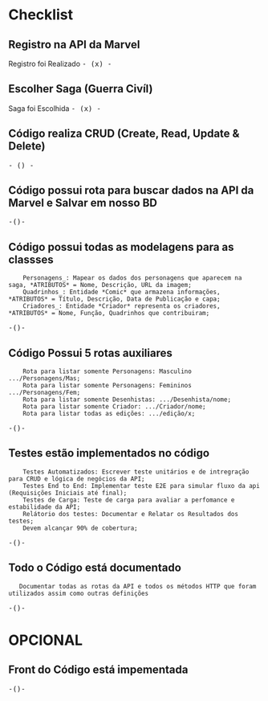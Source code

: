 # Checklist

## Registro na API da Marvel
 Registro foi Realizado
<kbd>-  (x)     -<kbd>

## Escolher Saga (Guerra Civíl)
 Saga foi Escolhida
<kbd>-  (x)     -<kbd>

## Código realiza CRUD (Create, Read, Update & Delete)
<kbd>-  ()      -<kbd>

## Código possui rota para buscar dados na API da Marvel e Salvar em nosso BD
<kbd>   -()-    <kbd>

## Código possui todas as modelagens para as classses
        Personagens_: Mapear os dados dos personagens que aparecem na saga, *ATRIBUTOS* = Nome, Descrição, URL da imagem;
        Quadrinhos_: Entidade *Comic* que armazena informações, *ATRIBUTOS* = Título, Descrição, Data de Publicação e capa;
        Criadores_: Entidade *Criador* representa os criadores, *ATRIBUTOS* = Nome, Função, Quadrinhos que contribuiram;
<kbd>   -()-    <kbd> 

## Código Possui 5 rotas auxiliares
        Rota para listar somente Personagens: Masculino .../Personagens/Mas;
        Rota para listar somente Personagens: Femininos .../Personagens/Fem;
        Rota para listar somente Desenhistas: .../Desenhista/nome;
        Rota para listar somente Criador: .../Criador/nome;
        Rota para listar todas as edições: .../edição/x;
<kbd>   -()-    <kbd>

## Testes estão implementados no código
        Testes Automatizados: Escrever teste unitários e de intregração para CRUD e lógica de negócios da API;
        Testes End to End: Implementar teste E2E para simular fluxo da api (Requisições Iniciais até final);
        Testes de Carga: Teste de carga para avaliar a perfomance e estabilidade da API;
        Relátorio dos testes: Documentar e Relatar os Resultados dos testes;
        Devem alcançar 90% de cobertura;
<kbd>   -()-    <kbd>

## Todo o Código está documentado
       Documentar todas as rotas da API e todos os métodos HTTP que foram utilizados assim como outras definições
<kbd>   -()-    <kbd>

# OPCIONAL

## Front do Código está impementada
<kbd>   -()-    <kbd>

